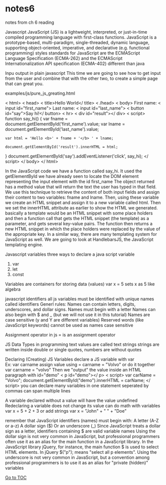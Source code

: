 # notes6
notes from ch 6 reading

Javascript
JavaScript (JS) is a lightweight, interpreted, or just-in-time compiled programming language with first-class functions.
  JavaScript is a prototype-based, multi-paradigm, single-threaded, dynamic language, supporting object-oriented, imperative,
and declarative (e.g. functional programming) styles
  standards for JavaScript are the ECMAScript Language Specification (ECMA-262) and the ECMAScript Internationalization API
specification (ECMA-402)
different than java

Inpu output in plain javascript
 This time we are going to see how to get input from the user and combine that with the other two, to create a simple page that can great you.

examples/js/pure_js_greating.html

< html>
< head>
  < title>Hello World</ title>
< /head>
< body> 
First name: < input id="first_name">
Last name: < input id="last_name">
< button id="say">Say hi!</ button>
 < hr>
< div id="result"></ div>
 < script>
function say_hi() {
    var fname = document.getElementById('first_name').value;
    var lname = document.getElementById('last_name').value;
 
    var html = 'Hello <b>' + fname + '</b> ' + lname;
 
    document.getElementById('result').innerHTML = html;
}
 document.getElementById('say').addEventListener('click', say_hi);
</ script>
 </ body>
</ html>
 
  In the JavaScript code we have a function called say_hi. It used the getElementById we have already seen to locate the DOM element 
representing the input element with the id first_name
 The object returned has a method value that will return the text the user has typed in that field.
We use this technique to retrieve the content of both input fields and assign their content to two variables: fname and lname.
Then, using these variable we create an HTML snippet and assign it to a new variable called html.
Then we set the innerHTML attribute as earlier to show the HTML we generated. 
  basically a template would be an HTML snippet with some place holders and then a function call that gets the HTML snippet (the template)
as a parameter, and gets several key-value pairs. The function then returns a new HTML snippet in which the place holders were replaced
by the value of the appropriate key.
  In a similar way, there are many templating system for JavaScript as well. We are going to look at HandlebarsJS, the JavaScript
templating engine.


Javascript variables
three ways to declare a java script variable
1. var
2. let
3. const

Variables are containers for storing data (values)
var x = 5 sets x as 5
like algebra

javascript identifiers
all js variables must be identified with unique names called identifiers
Generl rules:
Names can contain letters, digits, underscores, and dollar signs.
Names must begin with a letter
Names can also begin with $ and _ (but we will not use it in this tutorial)
Names are case sensitive (y and Y are different variables)
Reserved words (like JavaScript keywords) cannot be used as names
case sensitive

Assignment operator
in js = is an assignment operator

JS Data Types
in programming text values are called text strings
strings are written inside double or single quotes, numbers are without quotes

Declaring (Creating) JS Variables
declare a JS variable with var  
Ex: var carname
assign value using =
carname = "Volvo"
or do it together   var carname = "volvo"
Then we "output" the value inside an HTML paragraph with id="demo"
< p id="demo"></ p>
< script>
var carName = "Volvo";
document.getElementById("demo").innerHTML = carName;
</ script>
you can declare many variables in one statement seperated by commas
can span multiple lines

A variable declared without a value will have the value undefined
Redeclaring a variable does not change its value
can do math with variables      var x = 5 + 2 + 3
or add strings       var x = "John" + " " + "Doe"

remember that JavaScript identifiers (names) must begin with:
A letter (A-Z or a-z)
A dollar sign ($)
Or an underscore (_)
Since JavaScript treats a dollar sign as a letter, identifiers containing $ are valid variable names
 Using the dollar sign is not very common in JavaScript, but professional programmers often use it as an alias 
for the main function in a JavaScript library.
  In the JavaScript library jQuery, for instance, the main function $ is used to select HTML elements.
In jQuery $("p"); means "select all p elements".
  Using the underscore is not very common in JavaScript, but a convention among professional programmers 
is to use it as an alias for "private (hidden)" variables


[Go to TOC](https://catdude2000.github.io/reading-notes/)